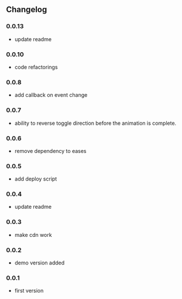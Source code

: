## Changelog

### 0.0.13
* update readme

### 0.0.10
* code refactorings

### 0.0.8
* add callback on event change

### 0.0.7
* ability to reverse toggle direction before the animation is complete.

### 0.0.6
* remove dependency to eases

### 0.0.5
* add deploy script

### 0.0.4
* update readme

### 0.0.3
* make cdn work

### 0.0.2
* demo version added

### 0.0.1
* first version
